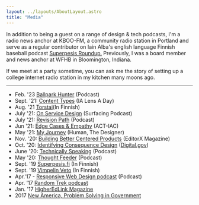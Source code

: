 ```yaml
---
layout: ../layouts/AboutLayout.astro
title: "Media"
---
```


In addition to being a guest on a range of design & tech podcasts, I'm a radio news anchor at KBOO-FM, a community radio station in Portland and serve as a regular contributor on Iain Alba's english language Finnish baseball podcast [Superpesis Roundup.](https://superpesisroundup.wordpress.com/) Previously, I was a board member and news anchor at WFHB in Bloomington, Indiana. 

If we meet at a party sometime, you can ask me the story of setting up a college internet radio station in my kitchen many moons ago. 

-----------------
-   Feb. '23  [Ballpark Hunter](https://www.podchaser.com/podcasts/ballpark-hunter-2211250/episodes/ron-bronson-pesapallo-163896811) (Podcast)
-   Sept. '21: [Content Types](https://youtu.be/nnuYyD7xXIk) (IA Lens A Day)
-   Aug. '21  [Torstai](https://www.torstai-lehti.fi/2021/08/07/bronson-palasi-saarikentalle-ja-naki-vedon-voittavan/)(In Finnish)
-   July '21: [On Service Design](https://www.surfacingpodcast.com/ron-bronson-transcript) (Surfacing Podcast)
-   July '21: [Revision Path](https://revisionpath.com/ron-bronson/) (Podcast)
-   Jun '21: [Edge Cases & Empathy](https://open.spotify.com/episode/3Xd9MZ9HdByErb41jb7vUX) (ACT-IAC)
-   May '21: [My Journey](https://open.spotify.com/episode/3KRy0ztHvqevYpP4EYn5BV?si=VIqL0OSsSvymKJ81alinrg) (Human, The Designer)
-   Nov. '20: [Building Better Centered Products](https://www.editorx.com/shaping-design/article/ron-bronson-interview-consequence-design) (EditorX Magazine)
-   Oct. '20: [Identifying Consequence Design](https://digital.gov/resources/deceptive-design-how-to-identify-and-combat-consequence-design/) ([Digital.gov](http://Digital.gov))
-   June '20: [Technically Speaking](https://www.technicallyspeakinghw.com/episodes/ep-5-consequence-design-with-ron-bronson) (Podcast)
-   May '20: [Thought Feeder](https://thoughtfeederpod.com/podcast/service-design-and-consequences/) (Podcast)
-  Sept. '19 [Superpesis.fi](https://www.superpesis.fi/uutiset/yhdysvaltalainen-ron-bronson-toteutti-unelmansa-ja-matkusti-suomeen-katsomaan-pesapalloa/) (In Finnish)
- Sept. '19 [Vimpelin Veto](https://www.vimpelinveto.fi/uutiset/detail/pesaepallo/3046-ron-bronson-toteutti-veto-haaveensa) (In Finnish)
-   Apr.'17 - [Responsive Web Design podcast](https://www.podchaser.com/podcasts/a-responsive-web-design-podcas-33561/episodes/episode-127-spotlight-ron-bron-16424630) (Podcast)
-  Apr. '17 [Random Trek podcast](https://www.podchaser.com/podcasts/random-trek-13107/episodes/eye-of-the-needle-voy-with-ron-16389069)
-  Jan. '17 [HigherEdLink Magazine](https://link.highedweb.org/2017/01/six-questions-with-ron-bronson/)
-  2017   [New America, Problem Solving in Government](https://www.newamerica.org/public-interest-technology/reports/problem-solving-government/this-is-everyones-work/)
